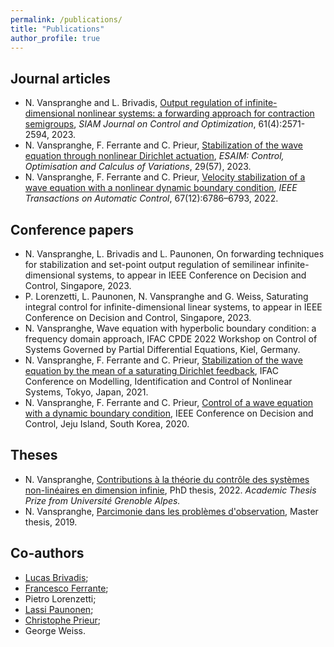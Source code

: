 ```yaml
---
permalink: /publications/
title: "Publications"
author_profile: true
---
```


## Journal articles

- N. Vanspranghe and L. Brivadis, [Output regulation of infinite-dimensional nonlinear systems: a forwarding approach for contraction semigroups](https://hal.archives-ouvertes.fr/hal-03540759/document), *SIAM Journal on Control and Optimization*, 61(4):2571-2594, 2023.
- N. Vanspranghe, F. Ferrante and C. Prieur, [Stabilization of the wave equation through nonlinear Dirichlet actuation](https://doi.org/10.1051/cocv/2022077), *ESAIM: Control, Optimisation and Calculus of Variations*, 29(57),  2023.
- N. Vanspranghe, F. Ferrante and C. Prieur, [Velocity stabilization of a wave equation with a nonlinear dynamic boundary condition](https://hal.archives-ouvertes.fr/hal-03349947/document), *IEEE Transactions on Automatic Control*, 67(12):6786–6793, 2022.

## Conference papers

- N. Vanspranghe, L. Brivadis and L. Paunonen, On forwarding techniques for stabilization and set-point output regulation of semilinear infinite-dimensional systems, to appear in IEEE Conference on Decision and Control, Singapore, 2023.
- P. Lorenzetti, L. Paunonen, N. Vanspranghe and G. Weiss, Saturating integral control for infinite-dimensional linear systems, to appear in IEEE Conference on Decision and Control, Singapore, 2023.
- N. Vanspranghe, Wave equation with hyperbolic boundary condition: a frequency domain approach, IFAC CPDE 2022 Workshop on Control of Systems Governed by Partial Differential Equations, Kiel, Germany.
- N. Vanspranghe, F. Ferrante and C. Prieur, [Stabilization of the wave equation by the mean of a saturating Dirichlet feedback](https://hal.archives-ouvertes.fr/hal-03349953/document), IFAC Conference on Modelling, Identification and Control of Nonlinear Systems, Tokyo, Japan, 2021.
- N. Vanspranghe, F. Ferrante and C. Prieur, [Control of a wave equation with a dynamic boundary condition](https://hal.archives-ouvertes.fr/hal-02987252/document), IEEE Conference on Decision and Control, Jeju Island, South Korea, 2020.

## Theses

- N. Vanspranghe, [Contributions à la théorie du contrôle des systèmes non-linéaires en dimension infinie](https://theses.hal.science/tel-03881092/document), PhD thesis, 2022.
*Academic Thesis Prize from Université Grenoble Alpes.*
- N. Vanspranghe, [Parcimonie dans les problèmes d'observation](https://hal.archives-ouvertes.fr/hal-03350395/document), Master thesis, 2019.

## Co-authors

- [Lucas Brivadis](https://sites.google.com/view/lucas-brivadis/homepage);
- [Francesco Ferrante](http://www.fferrante.net);
- Pietro Lorenzetti;
- [Lassi Paunonen](https://lassipaunonen.wordpress.com);
- [Christophe Prieur](https://www.gipsa-lab.grenoble-inp.fr/~christophe.prieur/index.html);
- George Weiss.


